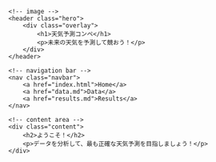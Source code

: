 <html lang="ja">
<head>
    <meta charset="UTF-8">
    <title>Demo site</title>
    <link rel="stylesheet" href="./css/styles.css">
</head>
<body>

    <!-- image -->
    <header class="hero">
        <div class="overlay">
            <h1>天気予測コンペ</h1>
            <p>未来の天気を予測して競おう！</p>
        </div>
    </header>

    <!-- navigation bar -->
    <nav class="navbar">
        <a href="index.html">Home</a>
        <a href="data.md">Data</a>
        <a href="results.md">Results</a>
    </nav>

    <!-- content area -->
    <div class="content">
        <h2>ようこそ！</h2>
        <p>データを分析して、最も正確な天気予測を目指しましょう！</p>
    </div>

</body>
</html>
